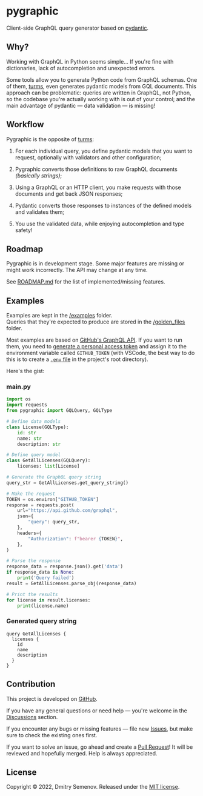 # pygraphic

Client-side GraphQL query generator based on [pydantic].

## Why?

Working with GraphQL in Python seems simple... If you're fine with dictionaries, lack of
autocompletion and unexpected errors.

Some tools allow you to generate Python code from GraphQL schemas. One of them, [turms],
even generates pydantic models from GQL documents. This approach can be problematic:
queries are written in GraphQL, not Python, so the codebase you're actually working with
is out of your control; and the main advantage of pydantic — data validation — is
missing!

## Workflow

Pygraphic is the opposite of [turms]:

1. For each individual query, you define pydantic models that you want to request,
   optionally with validators and other configuration;

2. Pygraphic converts those definitions to raw GraphQL documents *(basically strings)*;

3. Using a GraphQL or an HTTP client, you make requests with those documents and get
   back JSON responses;

4. Pydantic converts those responses to instances of the defined models and validates
   them;

5. You use the validated data, while enjoying autocompletion and type safety!

## Roadmap

Pygraphic is in development stage. Some major features are missing or might work
incorrectly. The API may change at any time.

See [ROADMAP.md][Roadmap] for the list of implemented/missing features.

## Examples

Examples are kept in the
[/examples](https://github.com/lonelyteapot/pygraphic/tree/main/examples) folder.  
Queries that they're expected to produce are stored in the
[/golden_files](https://github.com/lonelyteapot/pygraphic/tree/main/folden_files)
folder.

Most examples are based on [GitHub's GraphQL API](https://docs.github.com/en/graphql).
If you want to run them, you need to 
[generate a personal access token](https://github.com/settings/tokens) and assign it to
the environment variable called `GITHUB_TOKEN` (with VSCode, the best way to do this is
to create a [`.env` file](https://www.dotenv.org/env) in the project's root directory).

Here's the gist:

### main.py

``` python
import os
import requests
from pygraphic import GQLQuery, GQLType

# Define data models
class License(GQLType):
    id: str
    name: str
    description: str

# Define query model
class GetAllLicenses(GQLQuery):
    licenses: list[License]

# Generate the GraphQL query string
query_str = GetAllLicenses.get_query_string()

# Make the request
TOKEN = os.environ["GITHUB_TOKEN"]
response = requests.post(
    url="https://api.github.com/graphql",
    json={
        "query": query_str,
    },
    headers={
        "Authorization": f"bearer {TOKEN}",
    },
)

# Parse the response
response_data = response.json().get('data')
if response_data is None:
    print('Query failed')
result = GetAllLicenses.parse_obj(response_data)

# Print the results
for license in result.licenses:
    print(license.name)
```

### Generated query string

``` gql
query GetAllLicenses {
  licenses {
    id
    name
    description
  }
}
```

## Contribution

This project is developed on [GitHub].

If you have any general questions or need help — you're welcome in the [Discussions]
section.

If you encounter any bugs or missing features — file new [Issues], but make sure to
check the existing ones first.

If you want to solve an issue, go ahead and create a [Pull Request][Pulls]! It will be
reviewed and hopefully merged. Help is always appreciated.

## License

Copyright &copy; 2022, Dmitry Semenov. Released under the [MIT license][License].


[GitHub]: https://github.com/lonelyteapot/pygraphic
[Discussions]: https://github.com/lonelyteapot/pygraphic/discussions
[Issues]: https://github.com/lonelyteapot/pygraphic/issues
[Pulls]: https://github.com/lonelyteapot/pygraphic/pulls
[License]: https://github.com/lonelyteapot/pygraphic/blob/main/LICENSE
[Roadmap]: https://github.com/lonelyteapot/pygraphic/blob/main/ROADMAP.md

[pydantic]: https://pypi.org/project/pydantic/
[turms]: https://pypi.org/project/turms/
